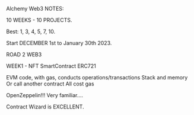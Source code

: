 Alchemy Web3 NOTES:

10 WEEKS - 10 PROJECTS.

Best: 1, 3, 4, 5, 7, 10.

Start DECEMBER 1st to January 30th 2023.

ROAD 2 WEB3

WEEK1 - NFT SmartContract ERC721

EVM code, with gas, conducts operations/transactions
Stack and memory
Or call another contract
All cost gas

OpenZeppelin!!! Very familiar….

Contract Wizard is EXCELLENT.

 	
